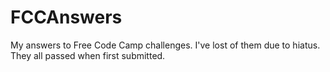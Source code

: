 # FCCAnswers
My answers to Free Code Camp challenges. I've lost of them due to hiatus.
They all passed when first submitted.
